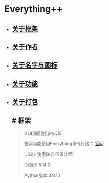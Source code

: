 # Everything++



- ## [关于框架](#框架)

- ## [关于作者](#作者)

- ## [关于名字与图标](#photo)

- ## [关于功能](#using)

- ## [关于打包](#打包)

  ## # 框架

  > GUI页面使用PyQt5 
  >
  > 搜索功能使用Everything命令行接口 [官网]([voidtools](https://www.voidtools.com/zh-cn/))
  >
  > UI设计使用Qt自带设计师
  >
  > Qt版本:5.14.2
  >
  > Python版本:3.8.10

  

  

